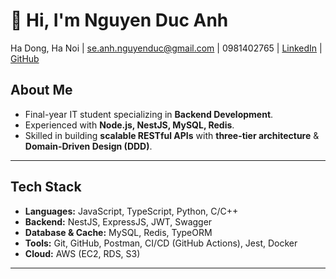 # 👋 Hi, I'm Nguyen Duc Anh  

Ha Dong, Ha Noi | se.anh.nguyenduc@gmail.com | 0981402765 | [LinkedIn](https://linkedin.com/in/your-link) | [GitHub](https://github.com/anhhducnguyen)

## About Me
- Final-year IT student specializing in **Backend Development**.
- Experienced with **Node.js, NestJS, MySQL, Redis**.
- Skilled in building **scalable RESTful APIs** with **three-tier architecture** & **Domain-Driven Design (DDD)**.

---

## Tech Stack
- **Languages:** JavaScript, TypeScript, Python, C/C++
- **Backend:** NestJS, ExpressJS, JWT, Swagger
- **Database & Cache:** MySQL, Redis, TypeORM
- **Tools:** Git, GitHub, Postman, CI/CD (GitHub Actions), Jest, Docker
- **Cloud:** AWS (EC2, RDS, S3)

---
